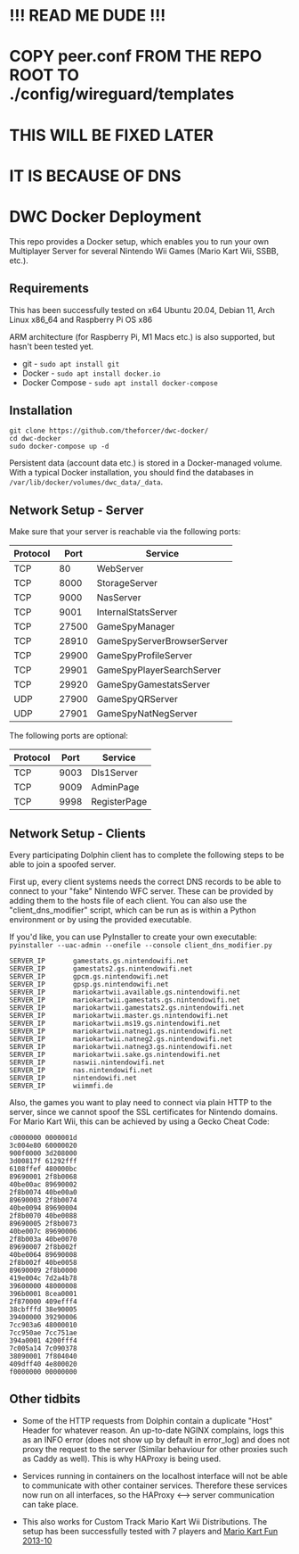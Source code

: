 # !!! READ ME DUDE !!!
# COPY peer.conf FROM THE REPO ROOT TO ./config/wireguard/templates
# THIS WILL BE FIXED LATER
# IT IS BECAUSE OF DNS
# DWC Docker Deployment

This repo provides a Docker setup, which enables you to run your own Multiplayer Server for several Nintendo Wii Games (Mario Kart Wii, SSBB, etc.).

## Requirements

This has been successfully tested on x64 Ubuntu 20.04, Debian 11, Arch Linux x86_64 and Raspberry Pi OS x86

ARM architecture (for Raspberry Pi, M1 Macs etc.) is also supported, but hasn't been tested yet.

 - git - ```sudo apt install git```
 - Docker - ```sudo apt install docker.io```
 - Docker Compose - ```sudo apt install docker-compose```

## Installation

```
git clone https://github.com/theforcer/dwc-docker/
cd dwc-docker
sudo docker-compose up -d
``` 

Persistent data (account data etc.) is stored in a Docker-managed volume. With a typical Docker installation, you should find the databases in ```/var/lib/docker/volumes/dwc_data/_data```.

## Network Setup - Server

Make sure that your server is reachable via the following ports:

| Protocol | Port  | Service                    |
|----------|-------|----------------------------|
| TCP      | 80    | WebServer                  |
| TCP      | 8000  | StorageServer              |
| TCP      | 9000  | NasServer                  |
| TCP      | 9001  | InternalStatsServer        |
| TCP      | 27500 | GameSpyManager             |
| TCP      | 28910 | GameSpyServerBrowserServer |
| TCP      | 29900 | GameSpyProfileServer       |
| TCP      | 29901 | GameSpyPlayerSearchServer  |
| TCP      | 29920 | GameSpyGamestatsServer     |
| UDP      | 27900 | GameSpyQRServer            |
| UDP      | 27901 | GameSpyNatNegServer        |

The following ports are optional:

| Protocol | Port  | Service                    |
|----------|-------|----------------------------|
| TCP      | 9003  | Dls1Server                 |
| TCP      | 9009  | AdminPage                  |
| TCP      | 9998  | RegisterPage               |

## Network Setup - Clients

Every participating Dolphin client has to complete the following steps to be able to join a spoofed server.

First up, every client systems needs the correct DNS records to be able to connect to your "fake" Nintendo WFC server. These can be provided by adding them to the hosts file of each client. You can also use the "client_dns_modifier" script, which can be run as is within a Python environment or by using the provided executable.

If you'd like, you can use PyInstaller to create your own executable: `pyinstaller --uac-admin --onefile --console client_dns_modifier.py`

```
SERVER_IP		gamestats.gs.nintendowifi.net
SERVER_IP		gamestats2.gs.nintendowifi.net
SERVER_IP		gpcm.gs.nintendowifi.net
SERVER_IP		gpsp.gs.nintendowifi.net
SERVER_IP		mariokartwii.available.gs.nintendowifi.net
SERVER_IP		mariokartwii.gamestats.gs.nintendowifi.net
SERVER_IP		mariokartwii.gamestats2.gs.nintendowifi.net
SERVER_IP		mariokartwii.master.gs.nintendowifi.net
SERVER_IP		mariokartwii.ms19.gs.nintendowifi.net
SERVER_IP		mariokartwii.natneg1.gs.nintendowifi.net
SERVER_IP		mariokartwii.natneg2.gs.nintendowifi.net
SERVER_IP		mariokartwii.natneg3.gs.nintendowifi.net
SERVER_IP		mariokartwii.sake.gs.nintendowifi.net
SERVER_IP		naswii.nintendowifi.net
SERVER_IP		nas.nintendowifi.net
SERVER_IP		nintendowifi.net
SERVER_IP		wiimmfi.de
```

Also, the games you want to play need to connect via plain HTTP to the server, since we cannot spoof the SSL certificates for Nintendo domains. For Mario Kart Wii, this can be achieved by using a Gecko Cheat Code:

~~~
c0000000 0000001d
3c004e80 60000020
900f0000 3d208000
3d00817f 61292fff
6108ffef 480000bc
89690001 2f8b0068
40be00ac 89690002
2f8b0074 40be00a0
89690003 2f8b0074
40be0094 89690004
2f8b0070 40be0088
89690005 2f8b0073
40be007c 89690006
2f8b003a 40be0070
89690007 2f8b002f
40be0064 89690008
2f8b002f 40be0058
89690009 2f8b0000
419e004c 7d2a4b78
39600000 48000008
396b0001 8cea0001
2f870000 409efff4
38cbfffd 38e90005
39400000 39290006
7cc903a6 48000010
7cc950ae 7cc751ae
394a0001 4200fff4
7c005a14 7c090378
38090001 7f804040
409dff40 4e800020
f0000000 00000000
~~~

## Other tidbits

- Some of the HTTP requests from Dolphin contain a duplicate "Host" Header for whatever reason. An up-to-date NGINX complains, logs this as an INFO error (does not show up by default in error_log) and does not proxy the request to the server (Similar behaviour for other proxies such as Caddy as well). This is why HAProxy is being used.

- Services running in containers on the localhost interface will not be able to communicate with other container services. Therefore these services now run on all interfaces, so the HAProxy <--> server communication can take place.

- This also works for Custom Track Mario Kart Wii Distributions. The setup has been successfully tested with 7 players and [Mario Kart Fun 2013-10](https://wiki.tockdom.com/wiki/Wiimms_Mario_Kart_Fun_2013-10)
